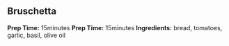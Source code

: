 ## Bruschetta
**Prep Time:** 15minutes
**Prep Time:** 15minutes
**Ingredients:** bread, tomatoes, garlic, basil, olive oil
